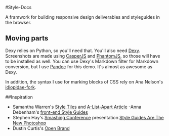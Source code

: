 #Style-Docs

A framwork for building responsive design deliverables and styleguides in the browser.

## Moving parts

Dexy relies on Python, so you'll need that. You'll also need [Dexy](http://dexy.it). Screenshots are made using [CasperJS](http://casperjs.org/) and [PhantomJS](http://phantomjs.org/), so those will have to be installed as well. You can use Dexy's Markdown filter for Markdown conversion, but I use [Pandoc](http://johnmacfarlane.net/pandoc/) for this demo. It's almost as awesome as Dexy.

In addition, the syntax I use for marking blocks of CSS rely on Ana Nelson's [idiopidae-fork](https://bitbucket.org/ananelson/idiopidae-fork).

##Inspiration

- Samantha Warren's [Style Tiles](http://styletil.es/) and [A-List-Apart Article](http://www.alistapart.com/articles/style-tiles-and-how-they-work/)
-Anna Debenham's [front-end Style
Guides](http://24ways.org/2011/front-end-style-guides/)
- Stephen Hay's [Smashing Conference](http://www.smashingconf.com) presentation [Style Guides Are The New Photoshop](https://speakerdeck.com/u/stephenhay/p/style-guides-are-the-new-photoshop-fronteers-2012)
- Dustin Curtis's [Open Brand](http://dcurt.is/the-open-brand)

